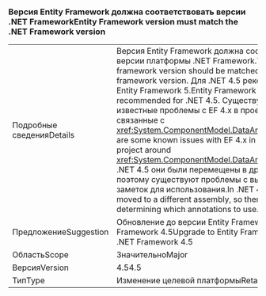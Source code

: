 ### <a name="entity-framework-version-must-match-the-net-framework-version"></a><span data-ttu-id="57a2a-101">Версия Entity Framework должна соответствовать версии .NET Framework</span><span class="sxs-lookup"><span data-stu-id="57a2a-101">Entity Framework version must match the .NET Framework version</span></span>

|   |   |
|---|---|
|<span data-ttu-id="57a2a-102">Подробные сведения</span><span class="sxs-lookup"><span data-stu-id="57a2a-102">Details</span></span>|<span data-ttu-id="57a2a-103">Версия Entity Framework должна соответствовать версии платформы .NET Framework.</span><span class="sxs-lookup"><span data-stu-id="57a2a-103">The entity framework version should be matched with the .NET framework version.</span></span> <span data-ttu-id="57a2a-104">Для .NET 4.5 рекомендуется Entity Framework 5.</span><span class="sxs-lookup"><span data-stu-id="57a2a-104">Entity Framework 5 is recommended for .NET 4.5.</span></span> <span data-ttu-id="57a2a-105">Существуют некоторые известные проблемы с EF 4.x в проекте .NET 4.5, связанные с <xref:System.ComponentModel.DataAnnotations>.</span><span class="sxs-lookup"><span data-stu-id="57a2a-105">There are some known issues with EF 4.x in a .NET 4.5 project around <xref:System.ComponentModel.DataAnnotations>.</span></span> <span data-ttu-id="57a2a-106">В .NET 4.5 они были перемещены в другую сборку, поэтому существуют проблемы с выбором заметок для использования.</span><span class="sxs-lookup"><span data-stu-id="57a2a-106">In .NET 4.5, these were moved to a different assembly, so there are issues determining which annotations to use.</span></span>|
|<span data-ttu-id="57a2a-107">Предложение</span><span class="sxs-lookup"><span data-stu-id="57a2a-107">Suggestion</span></span>|<span data-ttu-id="57a2a-108">Обновление до версии Entity Framework 5 для .NET Framework 4.5</span><span class="sxs-lookup"><span data-stu-id="57a2a-108">Upgrade to Entity Framework 5 for .NET Framework 4.5</span></span>|
|<span data-ttu-id="57a2a-109">Область</span><span class="sxs-lookup"><span data-stu-id="57a2a-109">Scope</span></span>|<span data-ttu-id="57a2a-110">Значительно</span><span class="sxs-lookup"><span data-stu-id="57a2a-110">Major</span></span>|
|<span data-ttu-id="57a2a-111">Версия</span><span class="sxs-lookup"><span data-stu-id="57a2a-111">Version</span></span>|<span data-ttu-id="57a2a-112">4.5</span><span class="sxs-lookup"><span data-stu-id="57a2a-112">4.5</span></span>|
|<span data-ttu-id="57a2a-113">Тип</span><span class="sxs-lookup"><span data-stu-id="57a2a-113">Type</span></span>|<span data-ttu-id="57a2a-114">Изменение целевой платформы</span><span class="sxs-lookup"><span data-stu-id="57a2a-114">Retargeting</span></span>|

